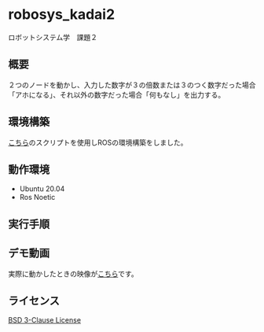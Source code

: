 # robosys_kadai2
ロボットシステム学　課題２

## 概要
２つのノードを動かし、入力した数字が３の倍数または３のつく数字だった場合「アホになる」、それ以外の数字だった場合「何もなし」を出力する。

## 環境構築
[こちら](https://github.com/ryuichiueda/ros_setup_scripts_Ubuntu20.04_desktop)のスクリプトを使用しROSの環境構築をしました。


## 動作環境
- Ubuntu 20.04
- Ros Noetic

## 実行手順

## デモ動画
実際に動かしたときの映像が[こちら](https://youtu.be/Aa_mUcEzrWc)です。

## ライセンス
[BSD 3-Clause License](https://github.com/Yuya-Takeuchi/robosys_kadai2/blob/main/LICENSE)
